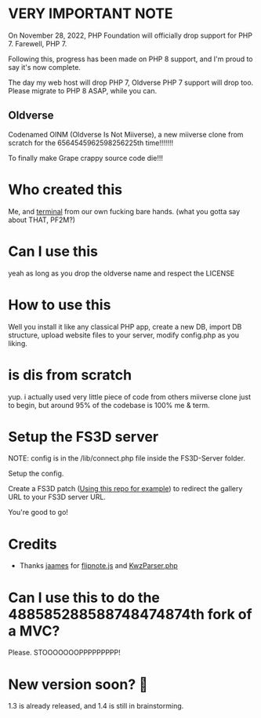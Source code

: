 # **VERY IMPORTANT NOTE**
On November 28, 2022, PHP Foundation will officially drop support for PHP 7. Farewell, PHP 7.

Following this, progress has been made on PHP 8 support, and I'm proud to say it's now complete.

The day my web host will drop PHP 7, Oldverse PHP 7 support will drop too.
Please migrate to PHP 8 ASAP, while you can.

## Oldverse
Codenamed OINM (Oldverse Is Not Miiverse), a new miiverse clone from scratch for the 6564545962598256225th time!!!!!!!

To finally make Grape crappy source code die!!!
# Who created this
Me, and <a href="https://github.com/TermOfficial">terminal</a> from our own fucking bare hands. (what you gotta say about THAT, PF2M?)
# Can I use this
yeah as long as you drop the oldverse name and respect the LICENSE
# How to use this
Well you install it like any classical PHP app, create a new DB, import DB structure, upload website files to your server, modify config.php as you liking.
# is dis from scratch
yup. i actually used very little piece of code from others miiverse clone just to begin, but around 95% of the codebase is 100% me & term.
# Setup the FS3D server
NOTE: config is in the /lib/connect.php file inside the FS3D-Server folder.

Setup the config.

Create a FS3D patch (<a href="https://github.com/Rix565/oldverse-fs3d-patch-tool">Using this repo for example</a>) to redirect the gallery URL to your FS3D server URL.

You're good to go!
# Credits
- Thanks <a href="https://github.com/jaames">jaames</a> for <a href="https://github.com/jaames/flipnote.js">flipnote.js</a> and <a href="https://gist.github.com/jaames/69af90df7a51b56ba04826bd7660420d">KwzParser.php</a>
# Can I use this to do the 488585288588748474874th fork of a MVC?
Please. STOOOOOOOPPPPPPPPP!
# New version soon? :eyes:
1.3 is already released, and 1.4 is still in brainstorming.
